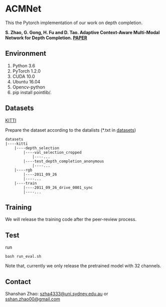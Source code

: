 # ACMNet
This the Pytorch implementation of our work on depth completion.

**S. Zhao, G. Gong, H. Fu and D. Tao. Adaptive Context-Aware Multi-Modal Network for Depth Completion. [PAPER](https://sshan-zhao.github.io/papers/gasda.pdf)**


## Environment
1. Python 3.6
2. PyTorch 1.2.0
3. CUDA 10.0
4. Ubuntu 16.04
5. Opencv-python
6. pip install pointlib/.

## Datasets
[KITTI](http://www.cvlibs.net/datasets/kitti/eval_depth.php?benchmark=depth_completion)

Prepare the dataset according to the datalists (*.txt in [datasets](./datasets))
```
datasets
|----kitti 
    |----depth_selection 
        |----val_selection_cropped
            |----...
        |----test_depth_completion_anonymous   
            |----...     
    |----rgb     
        |----2011_09_26
        |----...  
    |----train  
        |----2011_09_26_drive_0001_sync
        |----...      
```

## Training 
We will release the training code after the peer-review process.

## Test
run
```
bash run_eval.sh
```
Note that, currently we only release the pretrained model with 32 channels.

## Contact
Shanshan Zhao: szha4333@uni.sydney.edu.au or sshan.zhao00@gmail.com